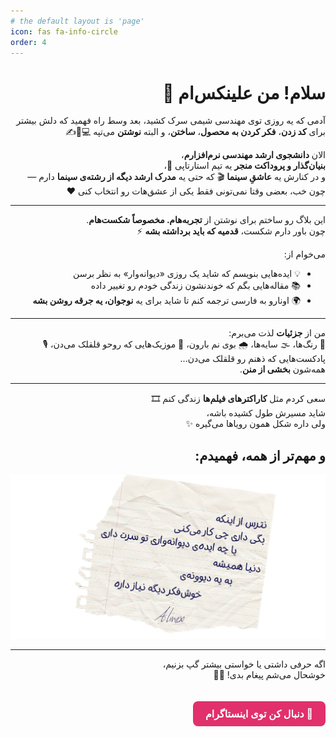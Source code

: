 ```yaml
---
# the default layout is 'page'
icon: fas fa-info-circle
order: 4
---
```


<div dir="rtl" markdown="1" lang="fa">

# سلام! من علینکس‌ام 👋

آدمی که یه روزی توی مهندسی شیمی سرک کشید، بعد وسط راه فهمید که دلش بیشتر برای **کد زدن**، **فکر کردن به محصول**، **ساختن**، و البته **نوشتن** می‌تپه 💻🧠✍️

الان **دانشجوی ارشد مهندسی نرم‌افزارم**،  
**بنیان‌گذار و پروداکت منجر** یه تیم استارتاپی 🚀،  
و در کنارش یه **عاشقِ سینما** 🎬 که حتی یه **مدرک ارشد دیگه از رشته‌ی سینما** دارم — چون خب، بعضی وقتا نمی‌تونی فقط یکی از عشق‌هات رو انتخاب کنی ❤️

---

این بلاگ رو ساختم برای نوشتن از **تجربه‌هام. مخصوصاً شکست‌هام**.  
چون باور دارم شکست، **قدمیه که باید برداشته بشه** ⚡

می‌خوام از:
- 💡 ایده‌هایی بنویسم که شاید یک روزی «دیوانه‌وار» به نظر برسن
- 📚 مقاله‌هایی بگم که خوندنشون زندگی خودم رو تغییر داده
- 🌍 اونارو به فارسی ترجمه کنم تا شاید برای یه **نوجوان، یه جرقه روشن بشه**

---

من از **جزئیات** لذت می‌برم:  
🎨 رنگ‌ها، 🌫️ سایه‌ها، 🌧️ بوی نم بارون، 🎵 موزیک‌هایی که روحو قلقلک می‌دن، 🎙️ پادکست‌هایی که ذهنم رو قلقلک می‌دن...  
همه‌شون **بخشی از منن**.

---

سعی کردم مثل **کاراکترهای فیلم‌ها** زندگی کنم 🎞️  
شاید مسیرش طول کشیده باشه،  
ولی داره شکل همون رویاها می‌گیره ✨

## و مهم‌تر از همه، فهمیدم:

![Desktop View](/assets/img/Posts/Aboutme-Intext.png)

---

اگه حرفی داشتی یا خواستی بیشتر گپ بزنیم،  
خوشحال می‌شم پیغام بدی! 💬😊

<a href="https://instagram.com/alinex.ai" target="_blank" class="instagram-button">📸 دنبال کن توی اینستاگرام</a>

<style>
.instagram-button {
  display: inline-block;
  padding: 10px 20px;
  margin-top: 20px;
  background-color: #E1306C;
  color: white;
  text-decoration: none;
  border-radius: 8px;
  font-weight: bold;
  font-size: 1rem;
  transition: background-color 0.3s ease;
}
.instagram-button:hover {
  background-color: #C13584;
  color: black;
}
</style>

</div>
